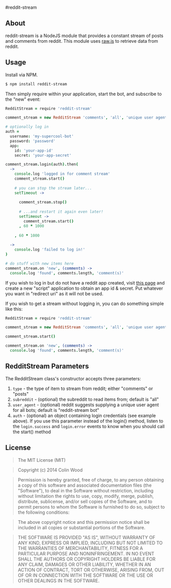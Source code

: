#reddit-stream

## About

reddit-stream is a NodeJS module that provides a constant stream of posts and comments from reddit. This module uses [raw.js](https://bitbucket.org/Doctor_McKay/raw.js) to retrieve data from reddit.

## Usage

Install via NPM.

```bash
$ npm install reddit-stream
```

Then simply require within your application, start the bot, and subscribe to the "new" event:

```coffee
RedditStream = require 'reddit-stream'

comment_stream = new RedditStream 'comments', 'all', 'unique user agent for my-supercool-bot'

# optionally log in
auth =
  username: 'my-supercool-bot'
  password: 'password'
  app:
    id: 'your-app-id'
    secret: 'your-app-secret'

comment_stream.login(auth).then(
  ->
    console.log 'logged in for comment stream'
    comment_stream.start()
    
    # you can stop the stream later...
    setTimeout ->
      
      comment_stream.stop()
      
      # ...and restart it again even later!
      setTimeout ->
        comment_stream.start()
      , 60 * 1000
      
    , 60 * 1000
    
  ->
    console.log 'failed to log in!'
)

# do stuff with new items here
comment_stream.on 'new', (comments) ->
  console.log 'found', comments.length, 'comment(s)'
```
If you wish to log in but do not have a reddit app created, visit [this page](https://ssl.reddit.com/prefs/apps/) and create a new "script" application to obtain an app id & secret. Put whatever you want in "redirect uri" as it will not be used.

If you wish to get a stream without logging in, you can do something simple like this:

```coffee
RedditStream = require 'reddit-stream'

comment_stream = new RedditStream 'comments', 'all', 'unique user agent for my-supercool-bot'

comment_stream.start()

comment_stream.on 'new', (comments) ->
  console.log 'found', comments.length, 'comment(s)'

```

## RedditStream Parameters

The RedditStream class's constructor accepts three parameters:

1. `type` - the type of item to stream from reddit; either "comments" or "posts"
2. `subreddit` - (optional) the subreddit to read items from; default is "all"
3. `user_agent` - (optional) reddit suggests supplying a unique user agent for all bots; default is "reddit-stream bot"
4. `auth` - (optional) an object containing login credentials (see example above). If you use this parameter instead of the login() method, listen to the `login.success` and `login.error` events to know when you should call the start() method

## License

> The MIT License (MIT)

> Copyright (c) 2014 Colin Wood

> Permission is hereby granted, free of charge, to any person obtaining a copy
> of this software and associated documentation files (the "Software"), to deal
> in the Software without restriction, including without limitation the rights
> to use, copy, modify, merge, publish, distribute, sublicense, and/or sell
> copies of the Software, and to permit persons to whom the Software is
> furnished to do so, subject to the following conditions:

> The above copyright notice and this permission notice shall be included in
> all copies or substantial portions of the Software.

> THE SOFTWARE IS PROVIDED "AS IS", WITHOUT WARRANTY OF ANY KIND, EXPRESS OR
> IMPLIED, INCLUDING BUT NOT LIMITED TO THE WARRANTIES OF MERCHANTABILITY,
> FITNESS FOR A PARTICULAR PURPOSE AND NONINFRINGEMENT. IN NO EVENT SHALL THE
> AUTHORS OR COPYRIGHT HOLDERS BE LIABLE FOR ANY CLAIM, DAMAGES OR OTHER
> LIABILITY, WHETHER IN AN ACTION OF CONTRACT, TORT OR OTHERWISE, ARISING FROM,
> OUT OF OR IN CONNECTION WITH THE SOFTWARE OR THE USE OR OTHER DEALINGS IN
> THE SOFTWARE.
